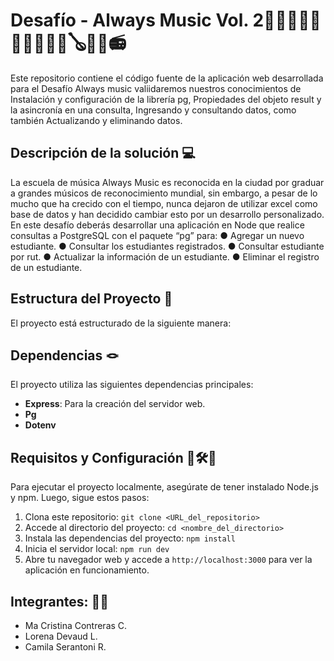 #  Desafío - Always Music Vol. 2🎵🎶🎼🎤📯🎷🪇🥁🎺🎸🪕🎻🎹📻


Este repositorio contiene el código fuente de la aplicación web desarrollada para el Desafío Always music valiidaremos nuestros conocimientos de Instalación y configuración de la
librería pg, Propiedades del objeto result y la asincronía en una consulta, Ingresando y consultando datos, como también Actualizando y eliminando datos.

## Descripción de la solución 💻

La escuela de música Always Music es reconocida en la ciudad por graduar a grandes músicos de reconocimiento mundial, sin embargo, a pesar de lo mucho que ha crecido con
el tiempo, nunca dejaron de utilizar excel como base de datos y han decidido cambiar esto por un desarrollo personalizado.
En este desafío deberás desarrollar una aplicación en Node que realice consultas a PostgreSQL con el paquete “pg” para:
● Agregar un nuevo estudiante.
● Consultar los estudiantes registrados.
● Consultar estudiante por rut.
● Actualizar la información de un estudiante.
● Eliminar el registro de un estudiante.

## Estructura del Proyecto 🩻

El proyecto está estructurado de la siguiente manera:

## Dependencias 🪢

El proyecto utiliza las siguientes dependencias principales:

- **Express**: Para la creación del servidor web.
- **Pg**
- **Dotenv**


## Requisitos y Configuración 🔩🛠️🧰

Para ejecutar el proyecto localmente, asegúrate de tener instalado Node.js y npm. Luego, sigue estos pasos:

1. Clona este repositorio: `git clone <URL_del_repositorio>`
2. Accede al directorio del proyecto: `cd <nombre_del_directorio>`
3. Instala las dependencias del proyecto: `npm install`
4. Inicia el servidor local: `npm run dev`
5. Abre tu navegador web y accede a `http://localhost:3000` para ver la aplicación en funcionamiento.

## Integrantes: 🙏🙏

- Ma Cristina Contreras C.
- Lorena Devaud L.
- Camila Serantoni R. 
